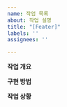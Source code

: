 ```yaml
---
name: 작업 목록
about: 작업 설명
title: "[Feater]"
labels: ''
assignees: ''

---
```


**작업 개요**

**구현 방법**

**작업 상황**
